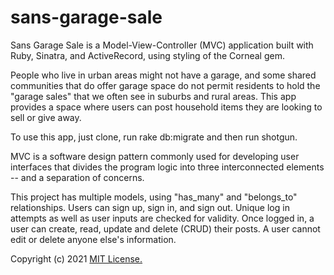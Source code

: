 # sans-garage-sale

Sans Garage Sale is a Model-View-Controller (MVC) application built with Ruby, Sinatra, and ActiveRecord, using styling of the Corneal gem.

People who live in urban areas might not have a garage, and some shared communities that do offer garage space do not permit residents to hold the "garage sales" that we often see in suburbs and rural areas. This app provides a space where users can post household items they are looking to sell or give away.

To use this app, just clone, run rake db:migrate and then run shotgun.

MVC is a software design pattern commonly used for developing user interfaces that divides the program logic into three interconnected elements -- and a separation of concerns.

This project has multiple models, using "has_many" and "belongs_to" relationships. Users can sign up, sign in, and sign out. Unique log in attempts as well as user inputs are checked for validity. Once logged in, a user can create, read, update and delete (CRUD) their posts. A user cannot edit or delete anyone else's information.

Copyright (c) 2021 <a href="https://github.com/LGmedia954/sans-garage-sale/blob/main/LICENSE">MIT License.</a>